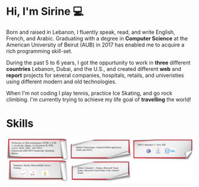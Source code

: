 # Hi, I'm Sirine 💻

Born and raised in Lebanon, I fluently speak, read, and write English, French, and Arabic.
Graduating with a degree in <strong>Computer Science</strong> at the American University of Beirut (AUB) in 2017 has enabled me to acquire a rich programming skill-set.

During the past 5 to 6 years, I got the oppurtunity to work in <strong>three</strong> different <strong>countries</strong> Lebanon, Dubai, and the U.S., and created different <strong>web</strong> and <strong>report</strong> projects for several companies, hospitals, retails, and univeristies using different modern and old technologies.

When I'm not coding I play tennis, practice Ice Skating, and go rock climbing. I'm currently trying to achieve my life goal of <strong>travelling</strong> the world!

# Skills

<img src="Skills/Skills.png" alt="Lights"> 
